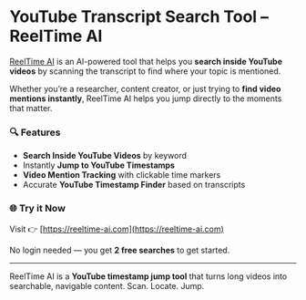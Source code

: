 # YouTube Transcript Search Tool – ReelTime AI

[ReelTime AI](https://reeltime-ai.com) is an AI-powered tool that helps you **search inside YouTube videos** by scanning the transcript to find where your topic is mentioned.

Whether you’re a researcher, content creator, or just trying to **find video mentions instantly**, ReelTime AI helps you jump directly to the moments that matter.

### 🔍 Features
- **Search Inside YouTube Videos** by keyword
- Instantly **Jump to YouTube Timestamps**
- **Video Mention Tracking** with clickable time markers
- Accurate **YouTube Timestamp Finder** based on transcripts

### 🌐 Try it Now
Visit 👉 [https://reeltime-ai.com](https://reeltime-ai.com)

No login needed — you get **2 free searches** to get started.

---

ReelTime AI is a **YouTube timestamp jump tool** that turns long videos into searchable, navigable content. Scan. Locate. Jump.

